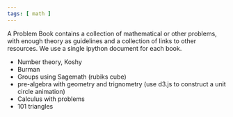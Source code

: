 ```yaml
---
tags: [ math ] 
---
```


A Problem Book contains a collection of mathematical or other problems,
with enough theory as guidelines and a collection of links to other
resources. We use a single ipython document for each book.

-   Number theory, Koshy
-   Burman
-   Groups using Sagemath (rubiks cube)
-   pre-algebra with geometry and trignometry (use d3.js to construct a
    unit circle animation)
-   Calculus with problems
-   101 triangles
